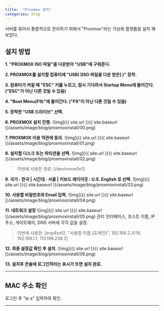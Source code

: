 ```yaml
---
title:  "Proxmox 설치"
categories: blog
---
```

서버를 묶어서 통합적으로 관리하기 위해서 "Proxmox"라는 가상화 플랫폼을 설치 해보았다.

## 설치 방법

**1. "PROXMOX ISO 파일"을 다운받아 "USB"에 구워준다.**

**2. PROXMOX를 설치할 컴퓨터에 "USB( [ISO 파일을 다운 받은] )" 장착.**

**3. 컴퓨터가 켜질 때 "ESC" 키를 누르고, 잠시 기다려서 Startup Menu에 들어간다. ("ESC"가 아닌 다른 것일 수 있음)**

**4. "Boot Menu(F9)"에 들어간다. ("F9"이 아닌 다른 것일 수 있음)**

**5. 장착한 "USB 드라이브" 선택.**

**6. PROXMOX 설치 진행.**
![img]({{ site.url }}{{ site.baseurl }}/assets/image/blog/proxmoxinstall/00.png)

**7. PROXMOX 이용 약관에 동의.**
![img]({{ site.url }}{{ site.baseurl }}/assets/image/blog/proxmoxinstall/01.png)

**8. 설치할 디스크 또는 파티션을 선택.**
![img]({{ site.url }}{{ site.baseurl }}/assets/image/blog/proxmoxinstall/02.png)
> 이번에 사용한 경로: [/dev/nvme0n1]

**9. 국가 : 한국 | 시간대 : 서울 | 키보드 레이아웃 : U.S. English 로 선택.**
![img]({{ site.url }}{{ site.baseurl }}/assets/image/blog/proxmoxinstall/03.png)

**10. 사용할 비밀번호와 Email 입력.**
![img]({{ site.url }}{{ site.baseurl }}/assets/image/blog/proxmoxinstall/04.png)

**11. 네트워크 설정**
![img]({{ site.url }}{{ site.baseurl }}/assets/image/blog/proxmoxinstall/05.png)
관리 인터페이스, 호스트 이름, IP 주소, 게이트웨이, DNS 서버에 각각 값을 설정. 
>  이번에 사용한: [enp4sof2, "사용할 이름.{도메인}", 192.168.2.X/16, 192.168.1.1, 113.198.238.2]

**12. 최종 설정값 확인 후 설치.**
![img]({{ site.url }}{{ site.baseurl }}/assets/image/blog/proxmoxinstall/06.png)

**13. 설치후 콘솔에 로그인하라는 표시가 뜨면 설치 완료.**

- - -

## MAC 주소 확인 

로그인 후 "ip a" 입력하여 확인.

- - -
